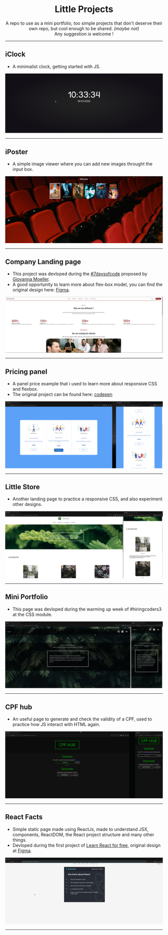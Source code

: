 <div align="center">

# Little Projects
</div>

<p align="center">
    A repo to use as a mini portfolio, too simple projects that don't deserve their own repo, but cool enough to be shared. <i>(maybe not)</i>
    <br>
    Any suggestion is welcome !
</p>

---

## iClock
- A minimalist clock, getting started with JS.

<div align="center" width=100%>

<img src="https://github.com/Iagorrr04/little-projects/blob/main/iClock/demo.png">
         
</div>

---

## iPoster
- A simple image viewer where you can add new images throught the input box.

<div align="center" width=100%>

<img src="https://github.com/Iagorrr04/little-projects/blob/main/iPoster/demo_02.png">

</div>

---

## Company Landing page
- This project was devloped during the [#7daysofcode](https://7daysofcode.io/matricula/html-css) proposed by [Giovanna Moeller](https://github.com/giovannamoeller).
- A good opportunity to learn more about flex-box model, you can find the original design here: [Figma](https://www.figma.com/file/mm3MLozvUDGhDRTxSLlGL5/7daysOfCode-HTML-CSS?node-id=0%3A9878).

<div align="center" width=100%>

<img src="https://github.com/Iagorrr04/little-projects/blob/main/7daysofcode/demo.png">

</div>

---

## Pricing panel
- A panel price example that i used to learn more about responsive CSS and flexbox.
- The original project can be found here: [codepen](https://codepen.io/travisw/pen/EvbKwd)

<div align="center" width="100%">

<img src="https://github.com/Iagorrr04/little-projects/blob/main/pricingPanel/demo.png">

</div>

---

## Little Store
- Another landing page to practice a responsive CSS, and also experiment other designs.

<div align="center" width="100%">
<img src="https://github.com/Iagorrr04/little-projects/blob/main/little-store/images/demo.png">
</div>

---

## Mini Portfolio
- This page was devloped during the warming up week of #hiringcoders3 at the CSS module.

<div align="center" width="100%">
<img src="https://github.com/Iagorrr04/little-projects/blob/main/mini-portfolio/images/demo.png">
</div>

---

## CPF hub
- An useful page to generate and check the validity of a CPF, used to practice how JS interact with HTML again.

<div align="center" width="100%">
    <img src ="https://github.com/Iagorrr04/little-projects/blob/main/cpfHub/cpfHub_demo.png">
</div>

---

## React Facts
- Simple static page made using ReactJs, made to understand JSX, components, ReactDOM, the React project structure and many other things.
- Devloped during the first project of [Learn React for free](https://scrimba.com/learn/learnreact), original design at [Figma](https://www.figma.com/file/xA1rJVQOorqMW6xjGdBLcI/ReactFacts?node-id=0%3A1).

<div align="center" width=100%>
    <img src="https://github.com/Iagorrr04/little-projects/blob/main/react-facts/react-facts-demo.png">
</div>

---